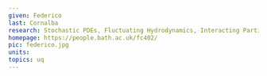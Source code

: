 ```yaml
---
given: Federico
last: Cornalba
research: Stochastic PDEs, Fluctuating Hydrodynamics, Interacting Particle Systems, Machine Learning
homepage: https://people.bath.ac.uk/fc402/  
pic: federico.jpg
units: 
topics: uq
---
```


